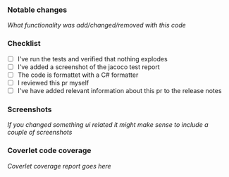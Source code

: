 ### Notable changes

_What functionality was add/changed/removed with this code_

### Checklist

- [ ] I've run the tests and verified that nothing explodes
- [ ] I've added a screenshot of the jacoco test report
- [ ] The code is formattet with a C# formatter
- [ ] I reviewed this pr myself
- [ ] I've have added relevant information about this pr to the release notes

### Screenshots

_If you changed something ui related it might make sense to include a couple of screenshots_

### Coverlet code coverage

_Coverlet coverage report goes here_
